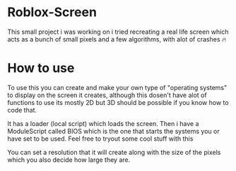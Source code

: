 # Roblox-Screen

This small project i was working on i tried recreating a real life screen which acts as a bunch of small pixels and a few algorithms, with alot of crashes 🔥

# How to use

To use this you can create and make your own type of "operating systems" to display on the screen it creates, although this dosen't have alot of functions to use its mostly 2D but 3D should be possible if you know how to code that.

It has a loader (local script) which loads the screen. Then i have a ModuleScript called BIOS which is the one that starts the systems you or have set to be used. Feel free to tryout some cool stuff with this

You can set a resolution that it will create along with the size of the pixels which you also decide how large they are.
